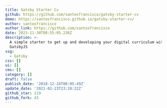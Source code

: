 ```yaml
---
title: Gatsby Starter Cv
github: https://github.com/santosfrancisco/gatsby-starter-cv
demo: https://santosfrancisco.github.io/gatsby-starter-cv/
author: santosfrancisco
author_link: https://github.com/santosfrancisco
date: 2023-11-30T08:55:05.236Z
description: >-
  A simple starter to get up and developing your digital curriculum with
  GatsbyJS
ssg:
  - Gatsby
css: []
ui: []
cms: []
category: []
draft: false
publish_date: '2018-12-24T00:05:49Z'
update_date: '2021-02-23T23:28:22Z'
github_star: 119
github_fork: 43
---
```

